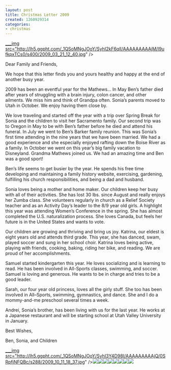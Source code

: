 ```yaml
---
layout: post
title: Christmas Letter 2009
created: 1260929314
categories:
- christmas
---
```

<a href="http://picasaweb.google.com/lh/photo/hYQiPyMh35B_9GZCCs5cGg?authkey=Gv1sRgCITcp-nJz4WqlQE&feat=embedwebsite">___img src="http://lh5.ggpht.com/_1QSoMNgJOoY/SyhI2kF6qlI/AAAAAAAAAjM/l9ufkpxTCs0/s400/2009_03_21_12_40.jpg" /></a>

Dear Family and Friends,

We hope that this letter finds you and yours healthy and happy at the end of another busy year.  

2009 has been an eventful year for the Mathews…  In May Ben’s father died after years of struggling with a brain injury, colon cancer, and other ailments.  We miss him and think of Grandpa often.  Sonia’s parents moved to Utah in October.  We enjoy having them close by.

We love traveling and started off the year with a trip over Spring Break for Sonia and the children to visit her Sacramento family.  Our second trip was to Oregon in May to be with Ben’s father before he died and attend his funeral.  In July we went to Ben’s Barker family reunion.  This was Sonia’s first time attending in the nine years that we have been married.  We had a good experience and she especially enjoyed rafting down the Boise River as a family.  In October we went on this year’s big family vacation to Disneyland.  Grandma Mathews joined us.  We had an amazing time and Ben was a good sport!  

Ben’s life seems to get busier by the year.  He spends his free time developing and maintaining a family history website, exercising, gardening, fulfilling his church responsibilities, and being a dad and husband.

Sonia loves being a mother and home maker. Our children keep her busy with all of their activities.  She has lost 30 lbs. since August and really enjoys her Zumba class.  She volunteers regularly in church as a Relief Society teacher and as an Activity Day’s leader to the 8/9 year old girls.  A highlight this year was attending Women’s Conference in the spring.  She has almost completed the U.S. naturalization process.   She loves Canada, but feels her future is in the United States and wants to vote. 

Our children are growing and thriving and bring us joy.  Katrina, our eldest is eight years old and attends third grade.  This year, she has danced, swam, played soccer and sung in her school choir.  Katrina loves being active, playing with friends, cooking, baking, riding her bike, and reading.  We are proud of her accomplishments.

Samuel started kindergarten this year.  He loves socializing and is learning to read. He has been involved in All-Sports classes, swimming, and soccer.  Samuel is loving and generous.  He wants to be in charge and tries to be a good leader.

Sarah, our four year old princess, loves all the girly stuff.  She too has been involved in All–Sports, swimming, gymnastics, and dance.  She and I do a mommy-and-me preschool several times a week.  

Andrei, Sonia’s brother, has been living with us for the last year.  He works at a Japanese restaurant and will be starting school at Utah Valley University in January.  

Best Wishes,

Ben, Sonia, and Children

<a href="http://picasaweb.google.com/lh/photo/UfpUv33-cq9SF6MHOFKRZQ?authkey=Gv1sRgCITcp-nJz4WqlQE&feat=embedwebsite">___img src="http://lh5.ggpht.com/_1QSoMNgJOoY/SyhI3Y4D98I/AAAAAAAAAjQ/0SRpfjNFQBc/s288/2009_10_11_18_37.jpg" /></a><a href="http://picasaweb.google.com/lh/photo/FQgvKgbYupLKiKat8paIgA?authkey=Gv1sRgCITcp-nJz4WqlQE&feat=embedwebsite"><img src="http://lh5.ggpht.com/_1QSoMNgJOoY/SyhI32qtRDI/AAAAAAAAAkM/67D0E_WslqI/s288/2009_04_01_18_20-001.jpg" /></a><a href="http://picasaweb.google.com/lh/photo/Ov2_4Nl7BKyruYWHTK7Axw?authkey=Gv1sRgCITcp-nJz4WqlQE&feat=embedwebsite"><img src="http://lh6.ggpht.com/_1QSoMNgJOoY/SyhI5WU4hLI/AAAAAAAAAkY/LPkz_V6Iekk/s288/2009_05_07_18_52-001.jpg" /></a><a href="http://picasaweb.google.com/lh/photo/4jk5W13f7MQhum2fhkivuQ?authkey=Gv1sRgCITcp-nJz4WqlQE&feat=embedwebsite"><img src="http://lh4.ggpht.com/_1QSoMNgJOoY/SyhI6gWdpcI/AAAAAAAAAkg/SIsmTv--Ico/s288/2009_04_11_09_22.jpg" /></a><a href="http://picasaweb.google.com/lh/photo/WYvXsn79jbllD5OUW4wehg?authkey=Gv1sRgCITcp-nJz4WqlQE&feat=embedwebsite"><img src="http://lh6.ggpht.com/_1QSoMNgJOoY/SyhI7s4j0KI/AAAAAAAAAko/cBcFQmoUNb8/s288/2009_10_10_18_55-002.jpg" /></a><a href="http://picasaweb.google.com/lh/photo/FX2CasBvwRXeN2sw4DD2Cw?authkey=Gv1sRgCITcp-nJz4WqlQE&feat=embedwebsite"><img src="http://lh5.ggpht.com/_1QSoMNgJOoY/SyhI8PIAyAI/AAAAAAAAAk0/LEAVZuIO7q8/s288/2009_04_16_10_51-001.jpg" /></a><a href="http://picasaweb.google.com/lh/photo/Kl60XiWKyuVd6Xo3I__VDg?authkey=Gv1sRgCITcp-nJz4WqlQE&feat=embedwebsite"><img src="http://lh6.ggpht.com/_1QSoMNgJOoY/SyhI8-_CWHI/AAAAAAAAAlA/hi99LRiaghU/s288/2009_05_01_11_02-002.jpg" /></a><a href="http://picasaweb.google.com/lh/photo/MQ2n1nWztGzpS6qSIHBeSA?authkey=Gv1sRgCITcp-nJz4WqlQE&feat=embedwebsite"><img src="http://lh4.ggpht.com/_1QSoMNgJOoY/SyhI9bBGOVI/AAAAAAAAAlI/oRCTSCSAW1E/s288/2009_10_10_19_00-001.jpg" /></a><a href="http://picasaweb.google.com/lh/photo/wQjfG7wkD3JhEmOW2k-ffA?authkey=Gv1sRgCITcp-nJz4WqlQE&feat=embedwebsite"><img src="http://lh3.ggpht.com/_1QSoMNgJOoY/SyhI9iXct3I/AAAAAAAAAlU/flkI6x1-XYY/s288/082.JPG" /></a>
